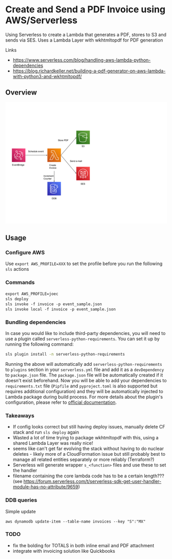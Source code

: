 # Create and Send a PDF Invoice using AWS/Serverless

Using Serverless to create a Lambda that generates a PDF, stores to S3 and sends via SES.  Uses a Lambda Layer with wkhtmltopdf for PDF generation

Links
- https://www.serverless.com/blog/handling-aws-lambda-python-dependencies
- https://blog.richardkeller.net/building-a-pdf-generator-on-aws-lambda-with-python3-and-wkhtmltopdf/

## Overview

![serverless](/create_invoice.svg)

## Usage

### Configure AWS

Use `export AWS_PROFILE=XXX` to set the profile before you run the following `sls` actions

### Commands

```
export AWS_PROFILE=joec
sls deploy
sls invoke -f invoice -p event_sample.json
sls invoke local -f invoice -p event_sample.json
```

### Bundling dependencies

In case you would like to include third-party dependencies, you will need to use a plugin called `serverless-python-requirements`. You can set it up by running the following command:

```bash
sls plugin install -n serverless-python-requirements
```

Running the above will automatically add `serverless-python-requirements` to `plugins` section in your `serverless.yml` file and add it as a `devDependency` to `package.json` file. The `package.json` file will be automatically created if it doesn't exist beforehand. Now you will be able to add your dependencies to `requirements.txt` file (`Pipfile` and `pyproject.toml` is also supported but requires additional configuration) and they will be automatically injected to Lambda package during build process. For more details about the plugin's configuration, please refer to [official documentation](https://github.com/UnitedIncome/serverless-python-requirements).

### Takeaways

- If config looks correct but still having deploy issues, manually delete CF stack and run `sls deploy` again
- Wasted a lot of time trying to package wkhtmltopdf with this, using a shared Lambda Layer was really nice!
- seems like can't get far evolving the stack without having to do nuclear deletes - likely more of a CloudFormation issue but still probably best to manage all related entities separately or more reliably (Terraform?)
- Serverless will generate wrapper `s_<function>` files and use these to set the handler
- filename containing the core lambda code has to be a certain length??? (see https://forum.serverless.com/t/serverless-sdk-get-user-handler-module-has-no-attribute/9659)

### DDB queries

Simple update
```
aws dynamodb update-item --table-name invoices --key "S":"MX" 
```

### TODO
- fix the bolding for TOTALS in both inline email and PDF attachment
- integrate with invoicing solution like Quickbooks
